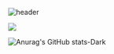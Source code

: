 

![header](https://capsule-render.vercel.app/api?type=rounded&color=gradient&text=Welcome%20to%20SIK's%20GitHub%20👋&animation=twinkling&fontSize=40&fontAlignY=50&fontAlign=50&height=180)

<div>
  <img src="https://github-readme-stats.vercel.app/api/top-langs/?username=SeoJaeSik&layout=compact">

  ![Anurag's GitHub stats-Dark](https://github-readme-stats.vercel.app/api?username=SeoJaeSik&include_all_commits=true&show_icons=true&theme=dark#gh-dark-mode-only)
</div>

